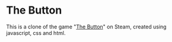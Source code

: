 # The Button
This is a clone of the game "[The Button](https://store.steampowered.com/app/1999740/THE_BUTTON_by_Elendow/)" on Steam, created using javascript, css and html.